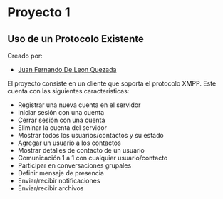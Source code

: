 # Proyecto 1

## Uso de un Protocolo Existente

Creado por:

- [Juan Fernando De Leon Quezada](https://github.com/juanferdeleon)

El proyecto consiste en un cliente que soporta el protocolo XMPP. Este cuenta con las siguientes características:

- Registrar una nueva cuenta en el servidor
- Iniciar sesión con una cuenta
- Cerrar sesión con una cuenta
- Eliminar la cuenta del servidor
- Mostrar todos los usuarios/contactos y su estado
- Agregar un usuario a los contactos
- Mostrar detalles de contacto de un usuario
- Comunicación 1 a 1 con cualquier usuario/contacto
- Participar en conversaciones grupales
- Definir mensaje de presencia
- Enviar/recibir notificaciones
- Enviar/recibir archivos
